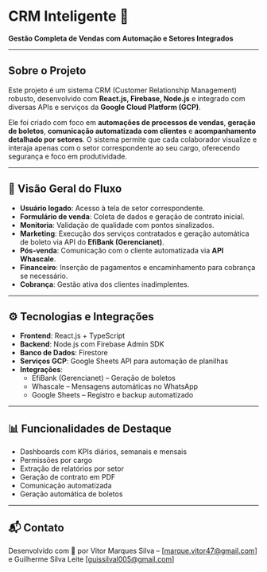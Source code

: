 # CRM Inteligente 🚀  
**Gestão Completa de Vendas com Automação e Setores Integrados**

---

## Sobre o Projeto

Este projeto é um sistema CRM (Customer Relationship Management) robusto, desenvolvido com **React.js, Firebase, Node.js** e integrado com diversas APIs e serviços da **Google Cloud Platform (GCP)**.

Ele foi criado com foco em **automações de processos de vendas**, **geração de boletos**, **comunicação automatizada com clientes** e **acompanhamento detalhado por setores**. O sistema permite que cada colaborador visualize e interaja apenas com o setor correspondente ao seu cargo, oferecendo segurança e foco em produtividade.

---

## 🧠 Visão Geral do Fluxo

- **Usuário logado**: Acesso à tela de setor correspondente.
- **Formulário de venda**: Coleta de dados e geração de contrato inicial.
- **Monitoria**: Validação de qualidade com pontos sinalizados.
- **Marketing**: Execução dos serviços contratados e geração automática de boleto via API do **EfiBank (Gerencianet)**.
- **Pós-venda**: Comunicação com o cliente automatizada via **API Whascale**.
- **Financeiro**: Inserção de pagamentos e encaminhamento para cobrança se necessário.
- **Cobrança**: Gestão ativa dos clientes inadimplentes.

---

## ⚙️ Tecnologias e Integrações

- **Frontend**: React.js + TypeScript
- **Backend**: Node.js com Firebase Admin SDK
- **Banco de Dados**: Firestore
- **Serviços GCP**: Google Sheets API para automação de planilhas
- **Integrações**:
  - EfiBank (Gerencianet) – Geração de boletos
  - Whascale – Mensagens automáticas no WhatsApp
  - Google Sheets – Registro e backup automatizado

---

## 📊 Funcionalidades de Destaque

- Dashboards com KPIs diários, semanais e mensais
- Permissões por cargo
- Extração de relatórios por setor
- Geração de contrato em PDF
- Comunicação automatizada
- Geração automática de boletos

---

## 📬 Contato

Desenvolvido com 💜 por Vitor Marques Silva – [marque.vitor47@gmail.com] e Guilherme Silva Leite [guissilval005@gmail.com]  
